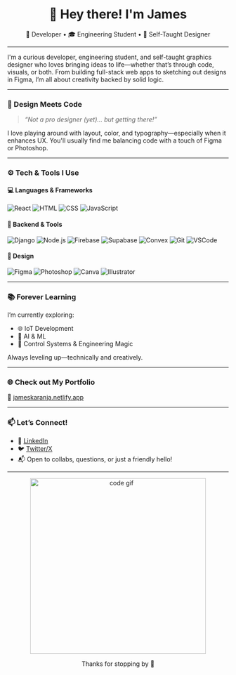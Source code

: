 <h1 align="center">👋 Hey there! I'm James</h1>
<p align="center">
  🚀 Developer • 🎓 Engineering Student • 🎨 Self-Taught Designer
</p>

---

I'm a curious developer, engineering student, and self-taught graphics designer who loves bringing ideas to life—whether that’s through code, visuals, or both. From building full-stack web apps to sketching out designs in Figma, I’m all about creativity backed by solid logic.

---

### 🎨 Design Meets Code

> _“Not a pro designer (yet)... but getting there!”_

I love playing around with layout, color, and typography—especially when it enhances UX. You'll usually find me balancing code with a touch of Figma or Photoshop.

---

### ⚙️ Tech & Tools I Use

#### 💻 Languages & Frameworks  
![React](https://img.shields.io/badge/-React-61DAFB?style=for-the-badge&logo=react&logoColor=black)
![HTML](https://img.shields.io/badge/-HTML5-E34F26?style=for-the-badge&logo=html5&logoColor=white)
![CSS](https://img.shields.io/badge/-CSS3-1572B6?style=for-the-badge&logo=css3)
![JavaScript](https://img.shields.io/badge/-JavaScript-F7DF1E?style=for-the-badge&logo=javascript&logoColor=black)

#### 🔧 Backend & Tools  
![Django](https://img.shields.io/badge/-Django-092E20?style=for-the-badge&logo=django&logoColor=white)
![Node.js](https://img.shields.io/badge/-Node.js-339933?style=for-the-badge&logo=nodedotjs&logoColor=white)
![Firebase](https://img.shields.io/badge/-Firebase-FFCA28?style=for-the-badge&logo=firebase&logoColor=black)
![Supabase](https://img.shields.io/badge/-Supabase-3ECF8E?style=for-the-badge&logo=supabase&logoColor=black)
![Convex](https://img.shields.io/badge/-Convex-0F172A?style=for-the-badge)
![Git](https://img.shields.io/badge/-Git-F05032?style=for-the-badge&logo=git&logoColor=white)
![VSCode](https://img.shields.io/badge/-VSCode-007ACC?style=for-the-badge&logo=visualstudiocode&logoColor=white)


#### 🎨 Design  
![Figma](https://img.shields.io/badge/-Figma-F24E1E?style=for-the-badge&logo=figma&logoColor=white)
![Photoshop](https://img.shields.io/badge/-Photoshop-31A8FF?style=for-the-badge&logo=adobephotoshop&logoColor=white)
![Canva](https://img.shields.io/badge/-Canva-00C4CC?style=for-the-badge&logo=canva&logoColor=white)
![Illustrator](https://img.shields.io/badge/-Illustrator-FF9A00?style=for-the-badge&logo=adobeillustrator&logoColor=white)

---

### 📚 Forever Learning
I’m currently exploring:
- 🌐 IoT Development
- 🤖 AI & ML
- 📡 Control Systems & Engineering Magic

Always leveling up—technically and creatively.

---

### 🌐 Check out My Portfolio  
🔗 [jameskaranja.netlify.app](https://jameskaranja.netlify.app)

---

### 📫 Let’s Connect!

- 💼 [LinkedIn](https://jameskaranja.netlify.app/www.linkedin.com/in/james-karanja-4m42ing)
- 🐦 [Twitter/X](https://x.com/itsjaymohke)
- 📬 Open to collabs, questions, or just a friendly hello!

---

<p align="center">
  <img src="https://media.giphy.com/media/qgQUggAC3Pfv687qPC/giphy.gif" width="400" alt="code gif"/>
</p>

<p align="center">
  Thanks for stopping by 🙌
</p>
